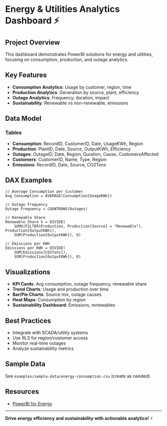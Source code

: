 # Energy & Utilities Analytics Dashboard ⚡

## Project Overview

This dashboard demonstrates PowerBI solutions for energy and utilities, focusing on consumption, production, and outage analytics.

## Key Features
- **Consumption Analytics**: Usage by customer, region, time
- **Production Analytics**: Generation by source, plant, efficiency
- **Outage Analytics**: Frequency, duration, impact
- **Sustainability**: Renewable vs non-renewable, emissions

## Data Model
### Tables
- **Consumption**: RecordID, CustomerID, Date, UsageKWh, Region
- **Production**: PlantID, Date, Source, OutputKWh, Efficiency
- **Outages**: OutageID, Date, Region, Duration, Cause, CustomersAffected
- **Customers**: CustomerID, Name, Type, Region
- **Emissions**: RecordID, Date, Source, CO2Tons

## DAX Examples
```dax
// Average Consumption per Customer
Avg Consumption = AVERAGE(Consumption[UsageKWh])

// Outage Frequency
Outage Frequency = COUNTROWS(Outages)

// Renewable Share
Renewable Share % = DIVIDE(
    SUMX(FILTER(Production, Production[Source] = "Renewable"), Production[OutputKWh]),
    SUM(Production[OutputKWh]), 0)

// Emissions per KWh
Emissions per KWh = DIVIDE(
    SUM(Emissions[CO2Tons]),
    SUM(Production[OutputKWh]), 0)
```

## Visualizations
- **KPI Cards**: Avg consumption, outage frequency, renewable share
- **Trend Charts**: Usage and production over time
- **Bar/Pie Charts**: Source mix, outage causes
- **Heat Maps**: Consumption by region
- **Sustainability Dashboard**: Emissions, renewables

## Best Practices
- Integrate with SCADA/utility systems
- Use RLS for region/customer access
- Monitor real-time outages
- Analyze sustainability metrics

## Sample Data
See `examples/sample-data/energy-consumption.csv` (create as needed)

## Resources
- [PowerBI for Energy](https://docs.microsoft.com/en-us/power-bi/solutions/industry-energy)

---

**Drive energy efficiency and sustainability with actionable analytics!** ⚡ 